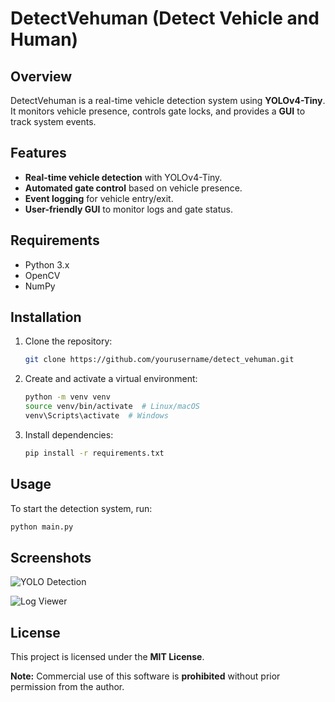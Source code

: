# DetectVehuman (Detect Vehicle and Human)

## Overview
DetectVehuman is a real-time vehicle detection system using **YOLOv4-Tiny**. It monitors vehicle presence, controls gate locks, and provides a **GUI** to track system events.

## Features
- **Real-time vehicle detection** with YOLOv4-Tiny.
- **Automated gate control** based on vehicle presence.
- **Event logging** for vehicle entry/exit.
- **User-friendly GUI** to monitor logs and gate status.

## Requirements
- Python 3.x
- OpenCV
- NumPy

## Installation
1. Clone the repository:
   ```bash
   git clone https://github.com/yourusername/detect_vehuman.git
   ```
2. Create and activate a virtual environment:
   ```bash
   python -m venv venv
   source venv/bin/activate  # Linux/macOS
   venv\Scripts\activate  # Windows
   ```
3. Install dependencies:
   ```bash
   pip install -r requirements.txt
   ```

## Usage
To start the detection system, run:
```bash
python main.py
```

## Screenshots
![YOLO Detection](https://github.com/onurmertanarat/DetectVehuman/blob/main/imgs/vehicle_detection.png)

![Log Viewer](https://github.com/onurmertanarat/DetectVehuman/blob/main/imgs/log.png)

## License
This project is licensed under the **MIT License**.

**Note:** Commercial use of this software is **prohibited** without prior permission from the author.
